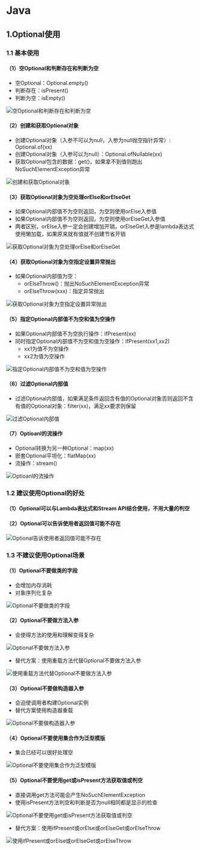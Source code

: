 # Java

## 1.Optional使用
### 1.1 基本使用
#### （1）空Optional和判断存在和判断为空
* 空Optional：Optional.empty()
* 判断存在：isPresent()
* 判断为空：isEmpty()

![空Optional和判断存在和判断为空](image/Java/空Optional和判断存在和判断为空.png)

#### （2）创建和获取Optional对象
* 创建Optional对象（入参不可以为null，入参为null抛空指针异常）: Optional.of(xx)
* 创建Optional对象（入参可以为null）：Optional.ofNullable(xx)
* 获取Optional包含的数据：get()，如果拿不到值则跑出NoSuchElementException异常

![创建和获取Optional对象](image/Java/创建和获取Optional对象.png)


#### （3）获取Optional对象为空处理orElse和orElseGet
* 如果Optional内部值不为空则返回，为空则使用orElse入参值
* 如果Optional内部值不为空则返回，为空则使用orElseGet入参值
* 两者区别，orElse入参一定会创建增加开销，orElseGet入参是lambda表达式使用懒加载，如果原来就有值就不创建节省开销

![获取Optional对象为空处理orElse和orElseGet](image/Java/获取Optional对象为空处理orElse和orElseGet.png)

#### （4）获取Optional对象为空指定设置异常抛出
* 如果Optional内部值为空：
  * orElseThrow()：抛出NoSuchElementException异常
  * orElseThrow(xxx)：指定异常抛出
  
![获取Optional对象为空指定设置异常抛出](image/Java/获取Optional对象为空指定设置异常抛出.png)

#### （5）指定Optional内部值不为空和值为空操作
* 如果Optional内部值不为空执行操作：ifPresent(xx)
* 同时指定Optional内部值不为空和值为空操作：ifPresent(xx1,xx2)
  * xx1为值不为空操作
  * xx2为值为空操作

![指定Optional内部值不为空和值为空操作](image/Java/指定Optional内部值不为空和值为空操作.png)

#### （6）过滤Optional内部值
* 过滤Optional内部值，如果满足条件返回含有值的Optional对象否则返回不含有值的Optional对象：filter(xx)，满足xx要求则保留

![过滤Optional内部值](image/Java/过滤Optional内部值.png)

#### （7）Optioanl的流操作
* Optional转换为另一种Optional：map(xx)
* 嵌套Optional平坦化：flatMap(xx)
* 流操作：stream()

![Optioanl的流操作](image/Java/Optioanl的流操作.png)

### 1.2 建议使用Optional的好处
#### （1）Optional可以与Lambda表达式和Stream API结合使用，不用大量的判空 

#### （2）Optional可以告诉使用者返回值可能不存在
![Optional告诉使用者返回值可能不存在](image/Java/Optional告诉使用者返回值可能不存在.png)

### 1.3 不建议使用Optional场景
#### （1）Optional不要做类的字段
* 会增加内存消耗
* 对象序列化复杂

![Optional不要做类的字段](image/Java/Optional不要做类的字段.png)


#### （2）Optional不要做方法入参
* 会使得方法的使用和理解变得复杂
  
![Optional不要做方法入参](image/Java/Optional不要做方法入参.png)

* 替代方案：使用重载方法代替Optional不要做方法入参

![使用重载方法代替Optional不要做方法入参](image/Java/使用重载方法代替Optional不要做方法入参.png)

#### （3）Optional不要做构造器入参
* 会迫使调用者构建Optional实例
* 替代方案使用构造器重载

![Optional不要做构造器入参](image/Java/Optional不要做构造器入参.png)

#### （4）Optional不要使用集合作为泛型模版
* 集合已经可以很好处理空


![Optional不要使用集合作为泛型模版](image/Java/Optional不要使用集合作为泛型模版.png)


#### （5）Optional不要使用get或isPresent方法获取值或判空
* 直接调用get方法可能会产生NoSuchElementException
* 使用isPresent方法判空和判断是否为null相同都是显示的检查

![Optional不要使用get或isPresent方法获取值或判空](image/Java/Optional不要使用get或isPresent方法获取值或判空.png)

* 替代方案：使用ifPresent或orElse或orElseGet或orElseThrow

![使用ifPresent或orElse或orElseGet或orElseThrow](image/Java/使用ifPresent或orElse或orElseGet或orElseThrow.png)